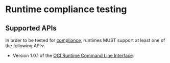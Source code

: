 # Runtime compliance testing

## Supported APIs

In order to be tested for [compliance][], runtimes MUST support at least one of the following APIs:

* Version 1.0.1 of the [OCI Runtime Command Line Interface](command-line-interface.md).

[compliance]: https://github.com/opencontainers/runtime-spec/blob/v1.0.1/spec.md
